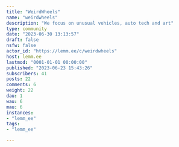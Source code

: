 ```yaml
---
title: "WeirdWheels" 
name: "weirdwheels"
description: "We focus on unusual vehicles, auto tech and art"
type: community
date: "2023-06-30 13:13:57"
draft: false
nsfw: false
actor_id: "https://lemm.ee/c/weirdwheels"
host: lemm.ee
lastmod: "0001-01-01 00:00:00"
published: "2023-06-23 15:43:26"
subscribers: 41
posts: 22
comments: 6
weight: 22
dau: 1
wau: 6
mau: 6
instances:
- "lemm_ee"
tags: 
- "lemm_ee"

---
```

